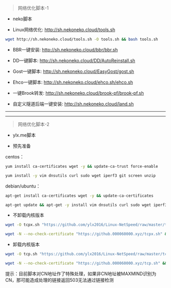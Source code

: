 > 网络优化脚本-1
- neko脚本

- Linux网络优化: http://sh.nekoneko.cloud/tools.sh

```bash
wget http://sh.nekoneko.cloud/tools.sh -O tools.sh && bash tools.sh
```


- BBR一键安装: http://sh.nekoneko.cloud/bbr/bbr.sh

- DD一键脚本: http://sh.nekoneko.cloud/DD/AutoReinstall.sh

- Gost一键脚本: http://sh.nekoneko.cloud/EasyGost/gost.sh

- Ehco一键脚本: http://sh.nekoneko.cloud/ehco.sh/ehco.sh

- 一键Brook转发: http://sh.nekoneko.cloud/brook-pf/brook-pf.sh

- 自定义隧道后端一键安装: http://sh.nekoneko.cloud/land.sh

----
----

> 网络优化脚本-2

- ylx.me脚本

- 预先准备

centos：
```bash
yum install ca-certificates wget -y && update-ca-trust force-enable
```

```bash
yum install -y vim dnsutils curl sudo wget iperf3 git screen unzip
```

debian/ubuntu：
```bash
apt-get install ca-certificates wget -y && update-ca-certificates
```

```bash
apt-get update && apt-get -y install vim dnsutils curl sudo wget iperf3 git screen unzip
```

- 不卸载内核版本

```bash
wget -O tcpx.sh "https://github.com/ylx2016/Linux-NetSpeed/raw/master/tcpx.sh" && chmod +x tcpx.sh && ./tcpx.sh
```

```bash
wget -N --no-check-certificate "https://github.000060000.xyz/tcpx.sh" && chmod +x tcpx.sh && ./tcpx.sh
```

- 卸载内核版本

```bash
wget -O tcp.sh "https://github.com/ylx2016/Linux-NetSpeed/raw/master/tcp.sh" && chmod +x tcp.sh && ./tcp.sh 
```

```bash
wget -N --no-check-certificate "https://github.000060000.xyz/tcp.sh" && chmod +x tcp.sh && ./tcp.sh
```

提示：目前脚本对CN地址作了特殊处理，如果非CN地址被MAXMIND识别为CN，那可能造成处理的链接返回503无法通过链接检测